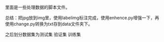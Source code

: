 里面是一些处理数据的脚本文件。

总结：把jpg放到img里，使用labelimg标注完成，使用enhence.py增强一下，再使用change.py转换为txt存到data文件夹下。

之后划分数据集为测试集  验证集  训练集


